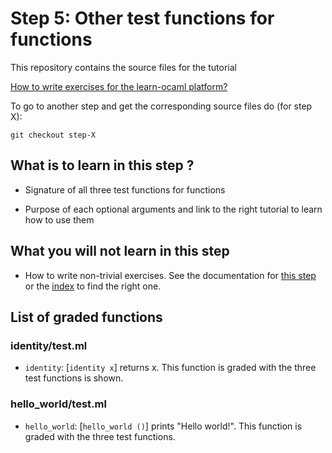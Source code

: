 #  Step 5: Other test functions for functions

This repository contains the source files for the tutorial

[How to write exercises for the learn-ocaml platform?](https://github.com/ocaml-sf/learn-ocaml/blob/master/docs/howto-write-exercises.md)

To go to another step and get the corresponding source files do (for step X):
```
git checkout step-X
```

## What is to learn in this step ?

* Signature of all three test functions for functions

* Purpose of each optional arguments and link to the right tutorial to learn how to use them

## What you will not learn in this step

* How to write non-trivial exercises. See the documentation for 
[this step](https://github.com/ocaml-sf/learn-ocaml/blob/master/docs/tutorials/step-5.md) or the 
[index](https://github.com/ocaml-sf/learn-ocaml/blob/master/docs/howto-write-exercises.md)
  to find the right one.

## List of graded functions 

### identity/test.ml

* `identity`: [`identity x`] returns x. This function is graded with the three test functions is shown.

### hello_world/test.ml

* `hello_world`: [`hello_world ()`] prints "Hello world!". This function is graded with
  the three test functions.


